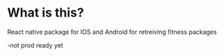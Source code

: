 # What is this?

React native package for IOS and Android for retreiving fitness packages

-not prod ready yet